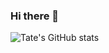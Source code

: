 ### Hi there 👋

![Tate's GitHub stats](https://github-readme-stats.vercel.app/api?username=tatewalker&show_icons=true&theme=tokyonight&show=prs_merged)

<!--
**TateWalker/TateWalker** is a ✨ _special_ ✨ repository because its `README.md` (this file) appears on your GitHub profile.

Here are some ideas to get you started:

- 🔭 I’m currently working on ...
- 🌱 I’m currently learning ...
- 👯 I’m looking to collaborate on ...
- 🤔 I’m looking for help with ...
- 💬 Ask me about ...
- 📫 How to reach me: ...
- 😄 Pronouns: ...
- ⚡ Fun fact: ...
-->
